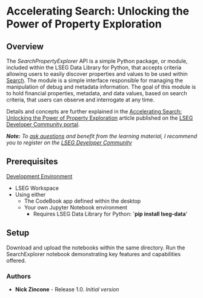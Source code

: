 # Accelerating Search: Unlocking the Power of Property Exploration

## <a id="overview"></a>Overview
The *SearchPropertyExplorer* API is a simple Python package, or module, included within the LSEG Data Library for Python, that accepts criteria allowing users to easily discover properties and values to be used within [Search](https://developers.lseg.com/en/article-catalog/article/building-search-into-your-application-workflow). The module is a simple interface responsible for managing the manipulation of debug and metadata information.  The goal of this module is to hold financial properties, metadata, and data values, based on search criteria, that users can observe and interrogate at any time.

Details and concepts are further explained in the [Accelerating Search: Unlocking the Power of Property Exploration]() article published on the [LSEG Developer Community portal](https://developers.lseg.com).

***Note:** To [ask questions](https://community.developers.lseg.com/index.html) and benefit from the learning material, I recommend you to register on the [LSEG Developer Community](https://developers.lseg.com)*

## <a name="prerequisites"></a>Prerequisites

[Development Environment](https://developers.lseg.com/en/api-catalog/lseg-data-platform/lseg-data-library-for-python/quick-start#getting-started-with-python)

- LSEG Workspace
- Using either
  - The CodeBook app defined within the desktop
  - Your own Jupyter Notebook environment
    - Requires LSEG Data Library for Python:  '**pip install lseg-data**'

## <a name="setup"></a>Setup

Download and upload the notebooks within the same directory.  Run the SearchExplorer notebook demonstrating key features and capabilities offered.
### <a id="authors"></a>Authors

* **Nick Zincone** - Release 1.0.  *Initial version*
